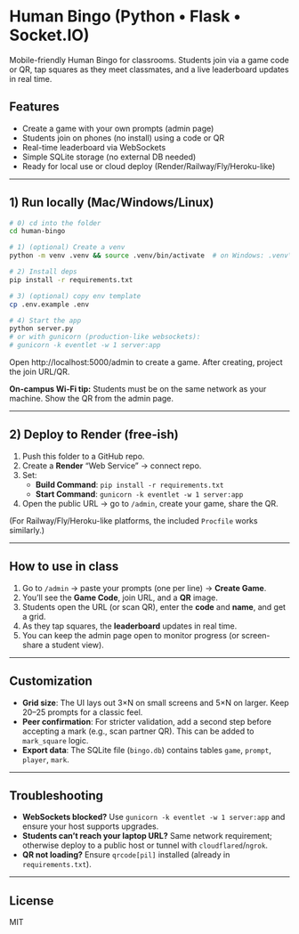 # Human Bingo (Python • Flask • Socket.IO)

Mobile-friendly Human Bingo for classrooms. Students join via a game code or QR, tap squares as they meet classmates, and a live leaderboard updates in real time.

## Features
- Create a game with your own prompts (admin page)
- Students join on phones (no install) using a code or QR
- Real-time leaderboard via WebSockets
- Simple SQLite storage (no external DB needed)
- Ready for local use or cloud deploy (Render/Railway/Fly/Heroku-like)

---

## 1) Run locally (Mac/Windows/Linux)

```bash
# 0) cd into the folder
cd human-bingo

# 1) (optional) Create a venv
python -m venv .venv && source .venv/bin/activate  # on Windows: .venv\Scripts\activate

# 2) Install deps
pip install -r requirements.txt

# 3) (optional) copy env template
cp .env.example .env

# 4) Start the app
python server.py
# or with gunicorn (production-like websockets):
# gunicorn -k eventlet -w 1 server:app
```

Open http://localhost:5000/admin to create a game. After creating, project the join URL/QR.

**On-campus Wi‑Fi tip:** Students must be on the same network as your machine. Show the QR from the admin page.

---

## 2) Deploy to Render (free-ish)

1. Push this folder to a GitHub repo.
2. Create a **Render** “Web Service” → connect repo.
3. Set:
   - **Build Command**: `pip install -r requirements.txt`
   - **Start Command**: `gunicorn -k eventlet -w 1 server:app`
4. Open the public URL → go to `/admin`, create your game, share the QR.

(For Railway/Fly/Heroku-like platforms, the included `Procfile` works similarly.)

---

## How to use in class

1. Go to `/admin` → paste your prompts (one per line) → **Create Game**.
2. You’ll see the **Game Code**, join URL, and a **QR** image.
3. Students open the URL (or scan QR), enter the **code** and **name**, and get a grid.
4. As they tap squares, the **leaderboard** updates in real time.
5. You can keep the admin page open to monitor progress (or screen-share a student view).

---

## Customization

- **Grid size**: The UI lays out 3×N on small screens and 5×N on larger. Keep 20–25 prompts for a classic feel.
- **Peer confirmation**: For stricter validation, add a second step before accepting a mark (e.g., scan partner QR). This can be added to `mark_square` logic.
- **Export data**: The SQLite file (`bingo.db`) contains tables `game`, `prompt`, `player`, `mark`.

---

## Troubleshooting

- **WebSockets blocked?** Use `gunicorn -k eventlet -w 1 server:app` and ensure your host supports upgrades.
- **Students can’t reach your laptop URL?** Same network requirement; otherwise deploy to a public host or tunnel with `cloudflared`/`ngrok`.
- **QR not loading?** Ensure `qrcode[pil]` installed (already in `requirements.txt`).

---

## License
MIT
